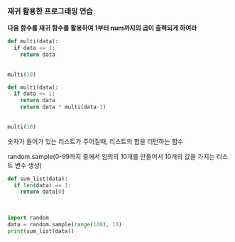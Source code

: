 ### 재귀 활용한 프로그래밍 연습

**다음 함수를 재귀 함수를 활용하여 1부터 num까지의 곱이 출력되게 하여라**

```python
def multi(data):
  if data <= 1:
    return data
  
 
multi(10)
```



```python
def multi(data):
  if data <= 1:
    return data
 	return data * multi(data-1)
  
 
multi(10)
```



숫자가 들어가 있는 리스트가 주어질때, 리스트의 합을 리턴하는 함수

random.sample(0-99까지 중에서 임의의 10개를 만들어서 10개의 값을 가지는 리스트 변수 생성)

```python
def sum_list(data):
  if len(data) == 1:
    return data[0]
  
  

import random
data = random.sample(range(100), 10)
print(sum_list(data))
```

